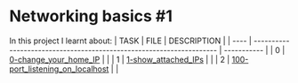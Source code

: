 # Networking basics #1

In this project I learnt about:
| TASK | FILE                                                                 | DESCRIPTION |
| ---- | -------------------------------------------------------------------- | ----------- |
| 0    | [0-change_your_home_IP](./0-change_your_home_IP)                     |             |
| 1    | [1-show_attached_IPs](./1-show_attached_IPs)                         |             |
| 2    | [100-port_listening_on_localhost](./100-port_listening_on_localhost) |             |

